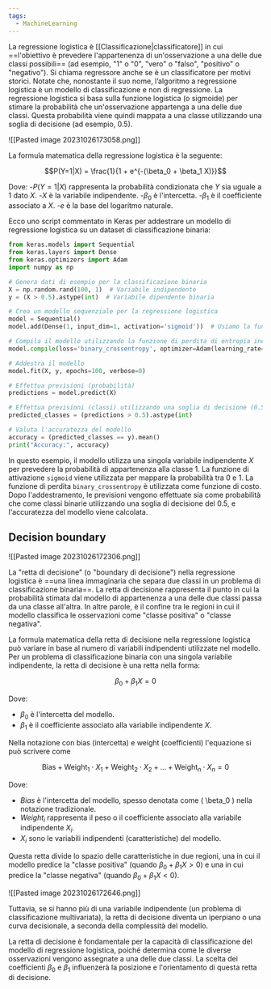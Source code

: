 ```yaml
---
tags:
  - MachineLearning
---
```

La regressione logistica è [[Classificazione|classificatore]] in cui ==l'obiettivo è prevedere l'appartenenza di un'osservazione a una delle due classi possibili== (ad esempio, "1" o "0", "vero" o "falso", "positivo" o "negativo").
Si chiama regressore anche se è un classificatore per motivi storici.
Notate che, nonostante il suo nome, l’algoritmo a regressione logistica è un modello di classificazione e non di regressione. 
La regressione logistica si basa sulla funzione logistica (o sigmoide) per stimare la probabilità che un'osservazione appartenga a una delle due classi. Questa probabilità viene quindi mappata a una classe utilizzando una soglia di decisione (ad esempio, 0.5).

![[Pasted image 20231026173058.png]]

La formula matematica della regressione logistica è la seguente:

$$P(Y=1|X) = \frac{1}{1 + e^{-(\beta_0 + \beta_1 X)}}$$

Dove:
-$P(Y=1|X)$ rappresenta la probabilità condizionata che $Y$ sia uguale a 1 dato $X$.
-$X$ è la variabile indipendente.
-$\beta_0$ è l'intercetta.
-$\beta_1$ è il coefficiente associato a $X$.
-$e$ è la base del logaritmo naturale.

Ecco uno script commentato in Keras per addestrare un modello di regressione logistica su un dataset di classificazione binaria:

```python
from keras.models import Sequential
from keras.layers import Dense
from keras.optimizers import Adam
import numpy as np

# Genera dati di esempio per la classificazione binaria
X = np.random.rand(100, 1)  # Variabile indipendente
y = (X > 0.5).astype(int)  # Variabile dipendente binaria

# Crea un modello sequenziale per la regressione logistica
model = Sequential()
model.add(Dense(1, input_dim=1, activation='sigmoid'))  # Usiamo la funzione di attivazione sigmoide

# Compila il modello utilizzando la funzione di perdita di entropia incrociata binaria
model.compile(loss='binary_crossentropy', optimizer=Adam(learning_rate=0.01), metrics=['accuracy'])

# Addestra il modello
model.fit(X, y, epochs=100, verbose=0)

# Effettua previsioni (probabilità)
predictions = model.predict(X)

# Effettua previsioni (classi) utilizzando una soglia di decisione (0.5)
predicted_classes = (predictions > 0.5).astype(int)

# Valuta l'accuratezza del modello
accuracy = (predicted_classes == y).mean()
print("Accuracy:", accuracy)
```

In questo esempio, il modello utilizza una singola variabile indipendente $X$ per prevedere la probabilità di appartenenza alla classe 1.
La funzione di attivazione `sigmoid` viene utilizzata per mappare la probabilità tra 0 e 1. La funzione di perdita `binary_crossentropy` è utilizzata come funzione di costo.
Dopo l'addestramento, le previsioni vengono effettuate sia come probabilità che come classi binarie utilizzando una soglia di decisione del 0.5, e l'accuratezza del modello viene calcolata.

## Decision boundary

![[Pasted image 20231026172306.png]]

La "retta di decisione" (o "boundary di decisione") nella regressione logistica è ==una linea immaginaria che separa due classi in un problema di classificazione binaria==. La retta di decisione rappresenta il punto in cui la probabilità stimata dal modello di appartenenza a una delle due classi passa da una classe all'altra.
In altre parole, è il confine tra le regioni in cui il modello classifica le osservazioni come "classe positiva" o "classe negativa".

La formula matematica della retta di decisione nella regressione logistica può variare in base al numero di variabili indipendenti utilizzate nel modello. Per un problema di classificazione binaria con una singola variabile indipendente, la retta di decisione è una retta nella forma:

$$ \beta_0 + \beta_1 X = 0$$

Dove:
- $\beta_0$ è l'intercetta del modello.
- $\beta_1$ è il coefficiente associato alla variabile indipendente $X$.

Nella notazione con bias (intercetta) e weight (coefficienti) l'equazione si può scrivere come

$$\text{Bias} + \text{Weight}_1 \cdot X_1 + \text{Weight}_2 \cdot X_2 + \ldots + \text{Weight}_n \cdot X_n = 0$$

Dove:
- $Bias$ è l'intercetta del modello, spesso denotata come \( \beta_0 \) nella notazione tradizionale.
- $Weight_i$ rappresenta il peso o il coefficiente associato alla variabile indipendente $X_i$.
- $X_i$ sono le variabili indipendenti (caratteristiche) del modello.

Questa retta divide lo spazio delle caratteristiche in due regioni, una in cui il modello predice la "classe positiva" (quando $\beta_0 + \beta_1 X > 0$) e una in cui predice la "classe negativa" (quando $\beta_0 + \beta_1 X < 0$).

![[Pasted image 20231026172646.png]]

Tuttavia, se si hanno più di una variabile indipendente (un problema di classificazione multivariata), la retta di decisione diventa un iperpiano o una curva decisionale, a seconda della complessità del modello.

La retta di decisione è fondamentale per la capacità di classificazione del modello di regressione logistica, poiché determina come le diverse osservazioni vengono assegnate a una delle due classi. La scelta dei coefficienti $\beta_0$ e $\beta_1$ influenzerà la posizione e l'orientamento di questa retta di decisione.